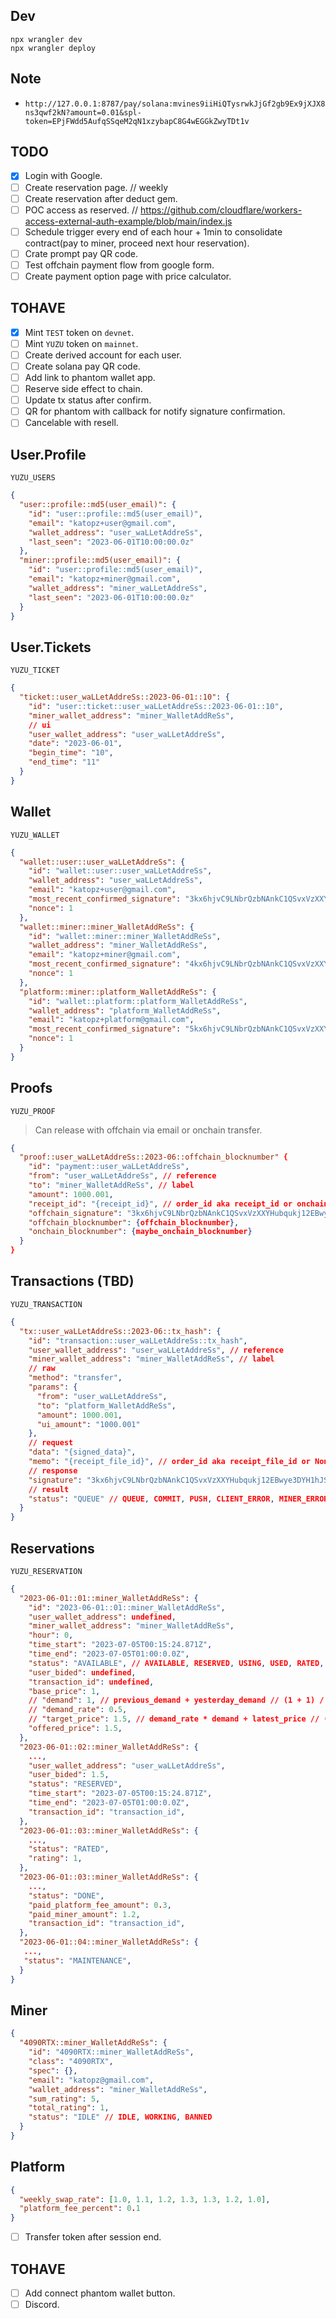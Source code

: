 ## Dev

```
npx wrangler dev
npx wrangler deploy
```

## Note

- `http://127.0.0.1:8787/pay/solana:mvines9iiHiQTysrwkJjGf2gb9Ex9jXJX8ns3qwf2kN?amount=0.01&spl-token=EPjFWdd5AufqSSqeM2qN1xzybapC8G4wEGGkZwyTDt1v`

## TODO

- [x] Login with Google.
- [ ] Create reservation page. // weekly
- [ ] Create reservation after deduct gem.
- [ ] POC access as reserved. // https://github.com/cloudflare/workers-access-external-auth-example/blob/main/index.js
- [ ] Schedule trigger every end of each hour + 1min to consolidate contract(pay to miner, proceed next hour reservation).
- [ ] Crate prompt pay QR code.
- [ ] Test offchain payment flow from google form.
- [ ] Create payment option page with price calculator.

## TOHAVE

- [x] Mint `TEST` token on `devnet`.
- [ ] Mint `YUZU` token on `mainnet`.
- [ ] Create derived account for each user.
- [ ] Create solana pay QR code.
- [ ] Add link to phantom wallet app.
- [ ] Reserve side effect to chain.
- [ ] Update tx status after confirm.
- [ ] QR for phantom with callback for notify signature confirmation.
- [ ] Cancelable with resell.

## User.Profile

`YUZU_USERS`

```json
{
  "user::profile::md5(user_email)": {
    "id": "user::profile::md5(user_email)",
    "email": "katopz+user@gmail.com",
    "wallet_address": "user_waLLetAddreSs",
    "last_seen": "2023-06-01T10:00:00.0z"
  },
  "miner::profile::md5(user_email)": {
    "id": "user::profile::md5(user_email)",
    "email": "katopz+miner@gmail.com",
    "wallet_address": "miner_waLLetAddreSs",
    "last_seen": "2023-06-01T10:00:00.0z"
  }
}
```

## User.Tickets

`YUZU_TICKET`

```json
{
  "ticket::user_waLLetAddreSs::2023-06-01::10": {
    "id": "user::ticket::user_waLLetAddreSs::2023-06-01::10",
    "miner_wallet_address": "miner_WalletAddReSs",
    // ui
    "user_wallet_address": "user_waLLetAddreSs",
    "date": "2023-06-01",
    "begin_time": "10",
    "end_time": "11"
  }
}
```

## Wallet

`YUZU_WALLET`

```json
{
  "wallet::user::user_waLLetAddreSs": {
    "id": "wallet::user::user_waLLetAddreSs",
    "wallet_address": "user_waLLetAddreSs",
    "email": "katopz+user@gmail.com",
    "most_recent_confirmed_signature": "3kx6hjvC9LNbrQzbNAnkC1QSvxVzXXYHubqukj12EBwye3DYH1hJSSMsMj8Yg6dcysnR6B6MfPYPWTZiCTCRz84E",
    "nonce": 1
  },
  "wallet::miner::miner_WalletAddReSs": {
    "id": "wallet::miner::miner_WalletAddReSs",
    "wallet_address": "miner_WalletAddReSs",
    "email": "katopz+miner@gmail.com",
    "most_recent_confirmed_signature": "4kx6hjvC9LNbrQzbNAnkC1QSvxVzXXYHubqukj12EBwye3DYH1hJSSMsMj8Yg6dcysnR6B6MfPYPWTZiCTCRz84E",
    "nonce": 1
  },
  "platform::miner::platform_WalletAddReSs": {
    "id": "wallet::platform::platform_WalletAddReSs",
    "wallet_address": "platform_WalletAddReSs",
    "email": "katopz+platform@gmail.com",
    "most_recent_confirmed_signature": "5kx6hjvC9LNbrQzbNAnkC1QSvxVzXXYHubqukj12EBwye3DYH1hJSSMsMj8Yg6dcysnR6B6MfPYPWTZiCTCRz84E",
    "nonce": 1
  }
}
```

## Proofs

`YUZU_PROOF`

> Can release with offchain via email or onchain transfer.

```json
{
  "proof::user_waLLetAddreSs::2023-06::offchain_blocknumber" {
    "id": "payment::user_waLLetAddreSs",
    "from": "user_waLLetAddreSs", // reference
    "to": "miner_WalletAddReSs", // label
    "amount": 1000.001,
    "receipt_id": "{receipt_id}", // order_id aka receipt_id or onchain_tx_signature.
    "offchain_signature": "3kx6hjvC9LNbrQzbNAnkC1QSvxVzXXYHubqukj12EBwye3DYH1hJSSMsMj8Yg6dcysnR6B6MfPYPWTZiCTCRz84E",
    "offchain_blocknumber": {offchain_blocknumber},
    "onchain_blocknumber": {maybe_onchain_blocknumber}
  }
}
```

## Transactions (TBD)

`YUZU_TRANSACTION`

```json
{
  "tx::user_waLLetAddreSs::2023-06::tx_hash": {
    "id": "transaction::user_waLLetAddreSs::tx_hash",
    "user_wallet_address": "user_waLLetAddreSs", // reference
    "miner_wallet_address": "miner_WalletAddReSs", // label
    // raw
    "method": "transfer",
    "params": {
      "from": "user_waLLetAddreSs",
      "to": "platform_WalletAddReSs",
      "amount": 1000.001,
      "ui_amount": "1000.001"
    },
    // request
    "data": "{signed_data}",
    "memo": "{receipt_file_id}", // order_id aka receipt_file_id or None.
    // response
    "signature": "3kx6hjvC9LNbrQzbNAnkC1QSvxVzXXYHubqukj12EBwye3DYH1hJSSMsMj8Yg6dcysnR6B6MfPYPWTZiCTCRz84E",
    // result
    "status": "QUEUE" // QUEUE, COMMIT, PUSH, CLIENT_ERROR, MINER_ERROR, CONFIRM
  }
}
```

## Reservations

`YUZU_RESERVATION`

```json
{
  "2023-06-01::01::miner_WalletAddReSs": {
    "id": "2023-06-01::01::miner_WalletAddReSs",
    "user_wallet_address": undefined,
    "miner_wallet_address": "miner_WalletAddReSs",
    "hour": 0,
    "time_start": "2023-07-05T00:15:24.871Z",
    "time_end": "2023-07-05T01:00:0.0Z",
    "status": "AVAILABLE", // AVAILABLE, RESERVED, USING, USED, RATED, DONE, MAINTENANCE, BANNED, RESELL
    "user_bided": undefined,
    "transaction_id": undefined,
    "base_price": 1,
    // "demand": 1, // previous_demand + yesterday_demand // (1 + 1) / 2
    // "demand_rate": 0.5,
    // "target_price": 1.5, // demand_rate * demand + latest_price // (1 * 0.5) * 1
    "offered_price": 1.5,
  },
  "2023-06-01::02::miner_WalletAddReSs": {
    ...,
    "user_wallet_address": "user_waLLetAddreSs",
    "user_bided": 1.5,
    "status": "RESERVED",
    "time_start": "2023-07-05T00:15:24.871Z",
    "time_end": "2023-07-05T01:00:0.0Z",
    "transaction_id": "transaction_id",
  },
  "2023-06-01::03::miner_WalletAddReSs": {
    ...,
    "status": "RATED",
    "rating": 1,
  },
  "2023-06-01::03::miner_WalletAddReSs": {
    ...,
    "status": "DONE",
    "paid_platform_fee_amount": 0.3,
    "paid_miner_amount": 1.2,
    "transaction_id": "transaction_id",
  },
  "2023-06-01::04::miner_WalletAddReSs": {
   ...,
   "status": "MAINTENANCE",
  }
}
```

## Miner

```json
{
  "4090RTX::miner_WalletAddReSs": {
    "id": "4090RTX::miner_WalletAddReSs",
    "class": "4090RTX",
    "spec": {},
    "email": "katopz@gmail.com",
    "wallet_address": "miner_WalletAddReSs",
    "sum_rating": 5,
    "total_rating": 1,
    "status": "IDLE" // IDLE, WORKING, BANNED
  }
}
```

## Platform

```json
{
  "weekly_swap_rate": [1.0, 1.1, 1.2, 1.3, 1.3, 1.2, 1.0],
  "platform_fee_percent": 0.1
}
```

- [ ] Transfer token after session end.

## TOHAVE

- [ ] Add connect phantom wallet button.
- [ ] Discord.
